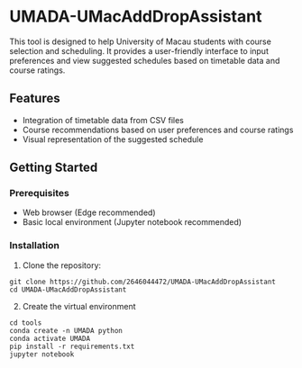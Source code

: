# UMADA-UMacAddDropAssistant

This tool is designed to help University of Macau students with course selection and scheduling. It provides a user-friendly interface to input preferences and view suggested schedules based on timetable data and course ratings.

## Features

- Integration of timetable data from CSV files
- Course recommendations based on user preferences and course ratings
- Visual representation of the suggested schedule

## Getting Started

### Prerequisites

- Web browser (Edge recommended)
- Basic local environment (Jupyter notebook recommended)

### Installation

1. Clone the repository:
```
git clone https://github.com/2646044472/UMADA-UMacAddDropAssistant
cd UMADA-UMacAddDropAssistant
```
2. Create the virtual environment
```
cd tools
conda create -n UMADA python
conda activate UMADA
pip install -r requirements.txt
jupyter notebook
```
